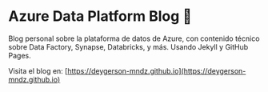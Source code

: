 # Azure Data Platform Blog 🚀

Blog personal sobre la plataforma de datos de Azure, con contenido técnico sobre Data Factory, Synapse, Databricks, y más. Usando Jekyll y GitHub Pages.

Visita el blog en: [https://deygerson-mndz.github.io](https://deygerson-mndz.github.io)
